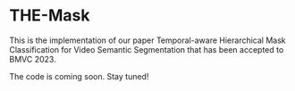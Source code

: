 # THE-Mask
This is the implementation of our paper Temporal-aware Hierarchical Mask Classification for Video Semantic Segmentation that has been accepted to BMVC 2023.

The code is coming soon. Stay tuned!
